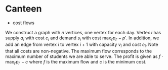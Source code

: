 # Canteen

* cost flows

We construct a graph with $n$ vertices, one vertex for each day. Vertex $i$ has supply $a_i$ with cost $c_i$ and demand $s_i$ with cost $\max_{i'} p_{i'} - p'$. In addition, we add an edge from vertex $i$ to vertex $i + 1$ with capacity $v_i$ and cost $e_i$. Note that all costs are non-negative. The maximum flow corresponds to the maximum number of students we are able to serve. The profit is given as $f \cdot \max_{i'} p_{i'} - c$ where $f$ is the maximum flow and $c$ is the minimum cost.
